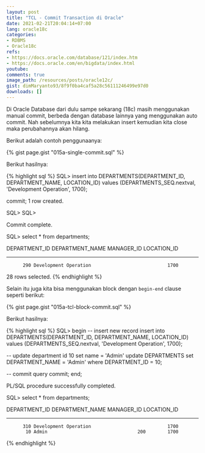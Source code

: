 ```yaml
---
layout: post
title: "TCL - Commit Transaction di Oracle"
date: 2021-02-21T20:04:14+07:00
lang: oracle18c
categories:
- RDBMS
- Oracle18c
refs: 
- https://docs.oracle.com/database/121/index.htm
- https://docs.oracle.com/en/bigdata/index.html
youtube: 
comments: true
image_path: /resources/posts/oracle12c/
gist: dimMaryanto93/8f9f0ba4caf5a28c56111246499e97d0
downloads: []
---
```


Di Oracle Database dari dulu sampe sekarang (18c) masih menggunakan manual commit, berbeda dengan database lainnya yang menggunakan auto commit. Nah sebelumnya kita kita melakukan insert kemudian kita close maka perubahannya akan hilang.

Berikut adalah contoh penggunaanya:

{% gist page.gist "015a-single-commit.sql" %}

Berikut hasilnya:

{% highlight sql %}
SQL> insert into DEPARTMENTS(DEPARTMENT_ID, DEPARTMENT_NAME, LOCATION_ID)
values (DEPARTMENTS_SEQ.nextval, 'Development Operation', 1700);

commit; 
1 row created.

SQL> SQL>

Commit complete.

SQL> select * from departments;

DEPARTMENT_ID DEPARTMENT_NAME                MANAGER_ID LOCATION_ID
------------- ------------------------------ ---------- -----------
          290 Development Operation                            1700

28 rows selected.
{% endhighlight %}

Selain itu juga kita bisa menggunakan block dengan `begin-end` clause seperti berikut:

{% gist page.gist "015a-tcl-block-commit.sql" %}

Berikut hasilnya:

{% highlight sql %}
SQL> begin
--     insert new record
    insert into DEPARTMENTS(DEPARTMENT_ID, DEPARTMENT_NAME, LOCATION_ID)
    values (DEPARTMENTS_SEQ.nextval, 'Development Operation', 1700);

-- update department id 10 set name = 'Admin'
    update DEPARTMENTS
    set DEPARTMENT_NAME = 'Admin'
    where DEPARTMENT_ID = 10;

--     commit query
    commit;
end;

PL/SQL procedure successfully completed.

SQL> select * from departments;

DEPARTMENT_ID DEPARTMENT_NAME                MANAGER_ID LOCATION_ID
------------- ------------------------------ ---------- -----------
          310 Development Operation                            1700
           10 Admin                                 200        1700
{% endhighlight %}